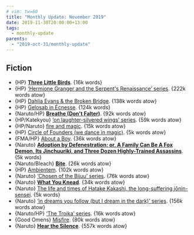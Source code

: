 ```yaml
---
# vim: tw=80
title: "Monthly Update: November 2019"
date: 2019-11-30T20:00:00+13:00
tags:
  - monthly-update
parents:
  - "2019-oct-31/monthly-update"
---
```


## Fiction

 - {HP} **[Three Little Birds](https://archiveofourown.org/works/7817248)**. {16k words}
 - {HP} [‘Hermione Granger and the Serpent's Renaissance’ series](https://archiveofourown.org/series/726612). {222k words atow}
 - {HP} [Dahlia Evans & the Broken Bridge](https://www.fanfiction.net/s/12026760). {138k words atow}
 - {HP} [Gelosaþ in Écnesse](https://archiveofourown.org/works/2352896). {124k words}
 - {Naruto/HP} **[Breathe (Don't Falter)](https://archiveofourown.org/works/17241749)**. {92k words atow}
 - {HP/Katekyou} [‘on laughter-silvered wings’ series](https://archiveofourown.org/series/1285109). {59k words atow}
 - {HP/Naruto} [fire and magic](https://archiveofourown.org/works/20182534). {15k words atow}
 - {HP} [Circle of Founders (we dance in magic)](https://archiveofourown.org/works/19182313). {5k words atow}
 - {FMA/HP} [About a Boy](https://archiveofourown.org/works/8117647). {36k words atow}
 - {Naruto} **[Adoption by Defenestration; or, A Family Can Be A Fox Demon, Its Jinchuuriki, and Three Dozen Highly-Trained Assassins](https://archiveofourown.org/works/15866901)**. {5k words}
 - {Naruto/Bleach} **[Bite](https://archiveofourown.org/works/8918860)**. {26k words atow}
 - {HP} [Ambientem](https://archiveofourown.org/works/17170529). {102k words atow}
 - {Naruto} [‘Chosen of the Bijuu’ series](https://archiveofourown.org/series/1423531). {76k words atow}
 - {Naruto} **[What You Knead](https://archiveofourown.org/works/17401478)**. {34k words atow}
 - {Naruto} [The life and times of Hatake Kakashi, the long-suffering jōnin-sensei](https://archiveofourown.org/works/9517748). {5k words}
 - {Naruto} [‘in dreams you follow (but I dream in the dark)’ series](https://archiveofourown.org/series/722013). {156k words atow}
 - {Naruto/HP} [‘The Troika’ series](https://archiveofourown.org/series/902118). {16k words atow}
 - {Good Omens} [Misfire](https://archiveofourown.org/works/19246183). {80k words atow}
 - {Naruto} **[Hear the Silence](https://archiveofourown.org/works/15406896)**. {557k words atow}

